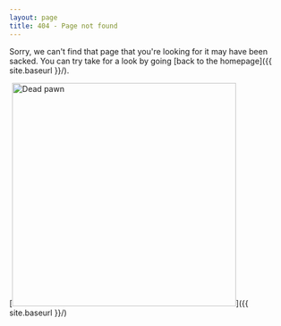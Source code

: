 ```yaml
---
layout: page
title: 404 - Page not found
---
```


Sorry, we can't find that page that you're looking for it may have been sacked.  You can try take for a look by going [back to the homepage]({{ site.baseurl }}/).

[<img src="{{ site.baseurl }}/images/404.jpg" alt="Dead pawn" style="width: 400px;"/>]({{ site.baseurl }}/)
